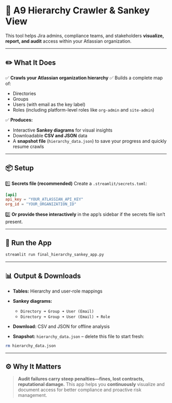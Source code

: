 # 🚀 A9 Hierarchy Crawler & Sankey View

This tool helps Jira admins, compliance teams, and stakeholders **visualize, report, and audit** access within your Atlassian organization.

---

## ✏️ **What It Does**

✅ **Crawls your Atlassian organization hierarchy**
✅ Builds a complete map of:

* Directories
* Groups
* Users (with email as the key label)
* Roles (including platform-level roles like `org-admin` and `site-admin`)

✅ **Produces:**

* Interactive **Sankey diagrams** for visual insights
* Downloadable **CSV and JSON** data
* A **snapshot file** (`hierarchy_data.json`) to save your progress and quickly resume crawls

---

## 📦 **Setup**

1️⃣ **Secrets file (recommended)**
Create a `.streamlit/secrets.toml`:

```toml
[api]
api_key = "YOUR_ATLASSIAN_API_KEY"
org_id = "YOUR_ORGANIZATION_ID"
```

2️⃣ **Or provide these interactively** in the app’s sidebar if the secrets file isn’t present.

---

## 🚀 **Run the App**

```bash
streamlit run final_hierarchy_sankey_app.py
```

---

## 📊 **Output & Downloads**

* **Tables:** Hierarchy and user-role mappings
* **Sankey diagrams:**

  * `Directory ➜ Group ➜ User (Email)`
  * `Directory ➜ Group ➜ User (Email) ➜ Role`
* **Download:** CSV and JSON for offline analysis
* **Snapshot:** `hierarchy_data.json` – delete this file to start fresh:

```bash
rm hierarchy_data.json
```

---

## ⚙️ **Why It Matters**

> **Audit failures carry steep penalties—fines, lost contracts, reputational damage.**
> This app helps you **continuously** visualize and document access for better compliance and proactive risk management.
